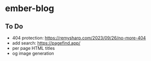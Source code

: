 # ember-blog

## To Do

- 404 protection: https://remysharp.com/2023/09/26/no-more-404
- add search: https://pagefind.app/
- per page HTML titles
- og image generation

